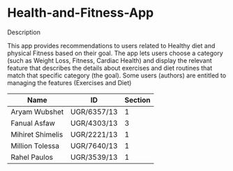 # Health-and-Fitness-App


Description

This app provides recommendations to users related to Healthy diet and physical Fitness based on their goal.
The app lets users choose a category (such as Weight Loss, Fitness, Cardiac Health) and display the relevant feature
that describes the details about exercises and diet routines that match that specific category (the goal).
Some users (authors) are entitled to managing the features (Exercises and Diet)




| Name | ID | Section|
|------|----|--------|
| Aryam Wubshet | UGR/6357/13 | 1 |
| Fanual Asfaw | UGR/4303/13 | 3 |
| Mihiret Shimelis | UGR/2221/13 | 1 |
| Million Tolessa | UGR/7640/13 | 1 |
| Rahel Paulos | UGR/3539/13 | 1 |
